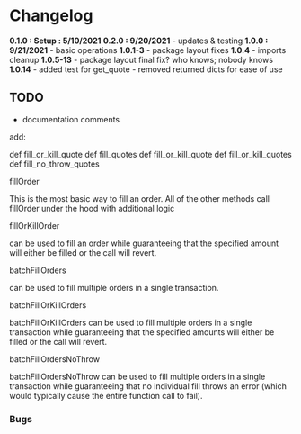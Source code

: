 # Changelog

**0.1.0 : Setup : 5/10/2021**
**0.2.0 : 9/20/2021**
	- updates & testing
**1.0.0 : 9/21/2021**
	- basic operations
	**1.0.1-3**
	- package layout fixes
	**1.0.4**
	- imports cleanup
	**1.0.5-13**
	- package layout final fix? who knows; nobody knows
	**1.0.14**
	- added test for get_quote
	- removed returned dicts for ease of use

## TODO

- documentation comments





add:

def fill_or_kill_quote
def fill_quotes
def fill_or_kill_quote
def fill_or_kill_quotes
def fill_no_throw_quotes

fillOrder

This is the most basic way to fill an order. All of the other methods call fillOrder under the hood 
with additional logic


fillOrKillOrder 

can be used to fill an order while guaranteeing that the specified amount will either be filled 
or the call will revert.



batchFillOrders 

can be used to fill multiple orders in a single transaction.



batchFillOrKillOrders 

batchFillOrKillOrders can be used to fill multiple orders in a single transaction while 
guaranteeing that the specified amounts will either be filled or the call will revert.



batchFillOrdersNoThrow

batchFillOrdersNoThrow can be used to fill multiple orders in a single transaction while 
guaranteeing that no individual fill throws an error (which would typically cause the entire function call to fail).




### Bugs

